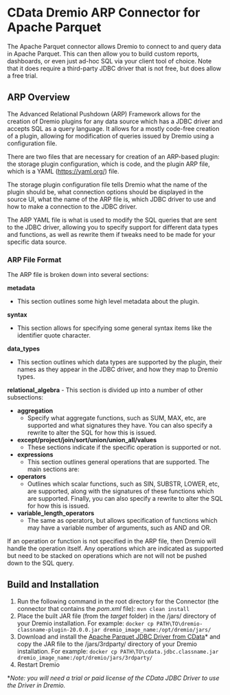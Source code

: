 # CData Dremio ARP Connector for Apache Parquet

The Apache Parquet connector allows Dremio to connect to and query data in Apache Parquet. This can then allow you to build custom reports, dashboards, or even just ad-hoc SQL via your client tool of choice. Note that it does require a third-party JDBC driver that is not free, but does allow a free trial.

## ARP Overview

The Advanced Relational Pushdown (ARP) Framework allows for the creation of Dremio plugins for any data source which has a JDBC driver and accepts SQL as a query language. It allows for a mostly code-free creation of a plugin, allowing for modification of queries issued by Dremio using a configuration file.

There are two files that are necessary for creation of an ARP-based plugin: the storage plugin configuration, which is code, and the plugin ARP file, which is a YAML (https://yaml.org/) file.

The storage plugin configuration file tells Dremio what the name of the plugin should be, what connection options should be displayed in the source UI, what the name of the ARP file is, which JDBC driver to use and how to make a connection to the JDBC driver.

The ARP YAML file is what is used to modify the SQL queries that are sent to the JDBC driver, allowing you to specify support for different data types and functions, as well as rewrite them if tweaks need to be made for your specific data source.

### ARP File Format

The ARP file is broken down into several sections:

**metadata**
* This section outlines some high level metadata about the plugin.

**syntax**

* This section allows for specifying some general syntax items like the identifier quote character.

**data_types**

* This section outlines which data types are supported by the plugin, their names as they appear in the JDBC driver, and how they map to Dremio types.

**relational_algebra** - This section is divided up into a number of other subsections:

* **aggregation**
    * Specify what aggregate functions, such as SUM, MAX, etc, are supported and what signatures they have. You can also specify a rewrite to alter the SQL for how this is issued.
 * **except/project/join/sort/union/union_all/values**
    * These sections indicate if the specific operation is supported or not.
 * **expressions**
    * This section outlines general operations that are supported. The main sections are:
 * **operators**
    * Outlines which scalar functions, such as SIN, SUBSTR, LOWER, etc, are supported, along with the signatures of these functions which are supported. Finally, you can also specify a rewrite to alter the SQL for how this is issued.
 * **variable_length_operators**
    * The same as operators, but allows specification of functions which may have a variable number of arguments, such as AND and OR.

If an operation or function is not specified in the ARP file, then Dremio will handle the operation itself. Any operations which are indicated as supported but need to be stacked on operations which are not will not be pushed down to the SQL query.

## Build and Installation

1. Run the following command in the root directory for the Connector (the connector that contains the *pom.xml* file): `mvn clean install`
2. Place the built JAR file (from the *target* folder) in the /jars/ directory of your Dremio installation. For example:
    `docker cp PATH\TO\dremio-classname-plugin-20.0.0.jar dremio_image_name:/opt/dremio/jars/`
3. Download and install the [Apache Parquet JDBC Driver from CData](https://www.cdata.com/drivers/parquet/download/jdbc)* and copy the JAR file to the /jars/3rdparty/ directory of your Dremio installation. For example:
    `docker cp PATH\TO\cdata.jdbc.classname.jar dremio_image_name:/opt/dremio/jars/3rdparty/`
4. Restart Dremio

**Note: you will need a trial or paid license of the CData JDBC Driver to use the Driver in Dremio.*
